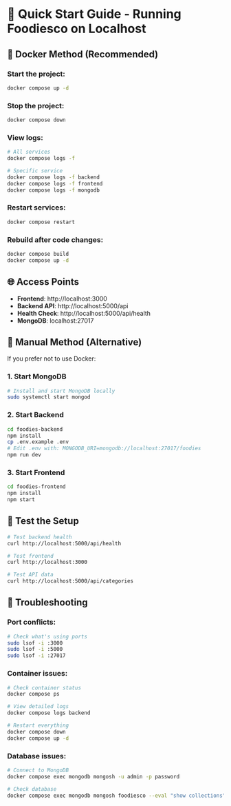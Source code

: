 # 🚀 Quick Start Guide - Running Foodiesco on Localhost

## 🐳 Docker Method (Recommended)

### Start the project:
```bash
docker compose up -d
```

### Stop the project:
```bash
docker compose down
```

### View logs:
```bash
# All services
docker compose logs -f

# Specific service
docker compose logs -f backend
docker compose logs -f frontend
docker compose logs -f mongodb
```

### Restart services:
```bash
docker compose restart
```

### Rebuild after code changes:
```bash
docker compose build
docker compose up -d
```

## 🌐 Access Points

- **Frontend**: http://localhost:3000
- **Backend API**: http://localhost:5000/api
- **Health Check**: http://localhost:5000/api/health
- **MongoDB**: localhost:27017

## 🔧 Manual Method (Alternative)

If you prefer not to use Docker:

### 1. Start MongoDB
```bash
# Install and start MongoDB locally
sudo systemctl start mongod
```

### 2. Start Backend
```bash
cd foodies-backend
npm install
cp .env.example .env
# Edit .env with: MONGODB_URI=mongodb://localhost:27017/foodies
npm run dev
```

### 3. Start Frontend
```bash
cd foodies-frontend
npm install
npm start
```

## 🧪 Test the Setup

```bash
# Test backend health
curl http://localhost:5000/api/health

# Test frontend
curl http://localhost:3000

# Test API data
curl http://localhost:5000/api/categories
```

## 🐛 Troubleshooting

### Port conflicts:
```bash
# Check what's using ports
sudo lsof -i :3000
sudo lsof -i :5000
sudo lsof -i :27017
```

### Container issues:
```bash
# Check container status
docker compose ps

# View detailed logs
docker compose logs backend

# Restart everything
docker compose down
docker compose up -d
```

### Database issues:
```bash
# Connect to MongoDB
docker compose exec mongodb mongosh -u admin -p password

# Check database
docker compose exec mongodb mongosh foodiesco --eval "show collections"
```